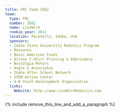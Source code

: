 ```yaml
---
title: FRC Team 3562
team:
  type: FRC
  number: 3562
  name: LiveWire
  rookie_year: 2011
  location: Pocatello, Idaho, USA
  sponsors:
  - Idaho State University Robotics Program
  - Monsanto
  - Basic American Foods
  - Alston T-Shirt Printing & Embroidery
  - Nostalgia Motors
  - Angle & Associates
  - Idaho After School Network
  - STEM Action Center
  - 4-H Youth Development Organization
  links:
    Website: http://www.LiveWireRobotics.com
---
```


{% include remove_this_line_and_add_a_paragraph %}